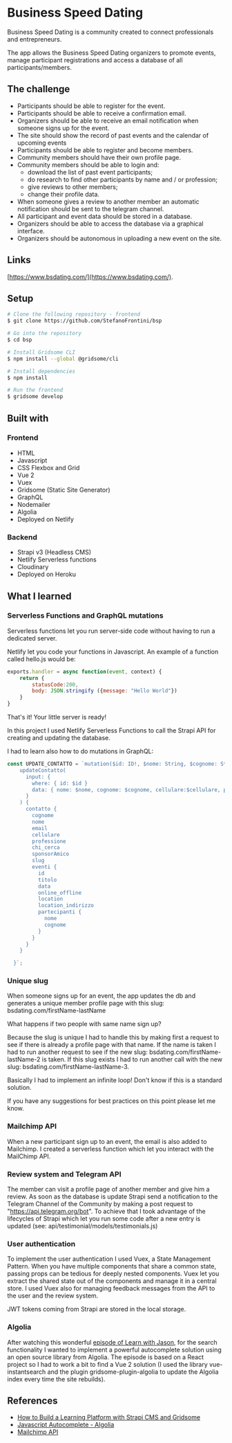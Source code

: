# Business Speed Dating

Business Speed Dating is a community created to connect professionals and entrepreneurs.

The app allows the Business Speed Dating organizers to promote events, manage participant registrations and access a database of all participants/members.

## The challenge
- Participants should be able to register for the event.
- Participants should be able to receive a confirmation email.
- Organizers should be able to receive an email notification when someone signs up for the event.
- The site should show the record of past events and the calendar of upcoming events
- Participants should be able to register and become members.
- Community members should have their own profile page.
- Community members should be able to login and:
  - download the list of past event participants;
  -  do research to find other participants by name and / or profession;
  -  give reviews to other members;
  -  change their profile data.
- When someone gives a review to another member an automatic notification should be sent to the telegram channel.
- All participant and event data should be stored in a database.
- Organizers should be able to access the database via a graphical interface.
- Organizers should be autonomous in uploading a new event on the site.

## Links
[https://www.bsdating.com/](https://www.bsdating.com/).

## Setup

```bash
# Clone the following repository - frontend
$ git clone https://github.com/StefanoFrontini/bsp

# Go into the repository
$ cd bsp

# Install Gridsome CLI
$ npm install --global @gridsome/cli

# Install dependencies
$ npm install

# Run the frontend
$ gridsome develop
```

## Built with
### Frontend
- HTML
- Javascript
- CSS Flexbox and Grid
- Vue 2
- Vuex
- Gridsome (Static Site Generator)
- GraphQL
- Nodemailer
- Algolia
- Deployed on Netlify

### Backend
- Strapi v3 (Headless CMS)
- Netlify Serverless functions
- Cloudinary
- Deployed on Heroku

## What I learned

### Serverless Functions and GraphQL mutations

Serverless functions let you run server-side code without having to run a dedicated server.

Netlify let you code your functions in Javascript. An example of a function called hello.js would be:

```Javascript
exports.handler = async function(event, context) {
    return {
        statusCode:200,
        body: JSON.stringify ({message: "Hello World"})
    }
}
```
That's it! Your little server is ready!

In this project I used Netlify Serverless Functions to call the Strapi API for creating and updating the database.

I had to learn also how to do mutations in GraphQL:

```Javascript
const UPDATE_CONTATTO = `mutation($id: ID!, $nome: String, $cognome: String, $cellulare: String, $professione: String, $chi_cerca: String, $sponsorAmico: String, $eventi: [ID]) {
    updateContatto(
      input: {
        where: { id: $id }
        data: { nome: $nome, cognome: $cognome, cellulare:$cellulare, professione:$professione, chi_cerca:$chi_cerca, sponsorAmico:$sponsorAmico, eventi: $eventi}
      }
    ) {
      contatto {
        cognome
        nome
        email
        cellulare
        professione
        chi_cerca
        sponsorAmico
        slug
        eventi {
          id
          titolo
          data
          online_offline
          location
          location_indirizzo
          partecipanti {
            nome
            cognome
          }
        }
      }
    }

  }`;
```
### Unique slug

When someone signs up for an event, the app updates the db and generates a unique member profile page with this slug: bsdating.com/firstName-lastName

What happens if two people with same name sign up?

Because the slug is unique I had to handle this by making first a request to see if there is already a profile page with that name. If the name is taken I had to run another request to see if the new slug: bsdating.com/firstName-lastName-2 is taken. If this slug exists I had to run another call with the new slug: bsdating.com/firstName-lastName-3.

Basically I had to implement an infinite loop! Don't know if this is a standard solution.

If you have any suggestions for best practices on this point please let me know.

### Mailchimp API
When a new participant sign up to an event, the email is also added to Mailchimp. I created a serverless function which let you interact with the MailChimp API.
### Review system and Telegram API
The member can visit a profile page of another member and give him a review. As soon as the database is update Strapi send a notification to the Telegram Channel of the Community by making a post request to "https://api.telegram.org/bot". To achieve that I took advantage of the lifecycles of Strapi which let you run some code after a new entry is updated (see: api/testimonial/models/testimonials.js)

### User authentication
To implement the user authentication I used Vuex, a State Management Pattern. When you have multiple components that share a common state, passing props can be tedious for deeply nested components. Vuex let you extract the shared state out of the components and manage it in a central store. I used Vuex also for managing feedback messages from the API to the user and the review system.

JWT tokens coming from Strapi are stored in the local storage.
### Algolia
After watching this wonderful [episode of Learn with Jason](https://www.learnwithjason.dev/javascript-autocomplete), for the search functionality I wanted to implement a powerful autocomplete solution using an open source library from Algolia.
The episode is based on a React project so I had to work a bit to find a Vue 2 solution (I used the library vue-instantsearch and the plugin gridsome-plugin-algolia to update the Algolia index every time the site rebuilds).

## References
- [How to Build a Learning Platform with Strapi CMS and Gridsome](https://strapi.io/blog/how-to-build-a-learning-platform-with-strapi-cms-and-gridsome-1?utm_campaign=Strapi%20Monthly%20NL%20&utm_medium=email&_hsmi=130869349&_hsenc=p2ANqtz-9Rr3C9POPINoHuHaaJAEO_CFgp3OFJRmwshUt9unzquRqBn53YqWzEgdQO88uOPrErYd-PSExQ4gUFENHzhxgXFk0nYYgf4GiSNxVO_dNJjjVMpRc&utm_content=130869349&utm_source=hs_email)
- [Javascript Autocomplete - Algolia](https://www.learnwithjason.dev/javascript-autocomplete)
- [Mailchimp API](https://mailchimp.com/developer/marketing/guides/quick-start/)



